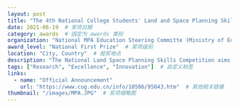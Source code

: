 ```yaml
---
layout: post
title: "The 4th National College Students' Land and Space Planning Skills Competition"  # 奖项名称
date: 2021-06-19  # 奖项日期
category: awards  # 固定为 awards 类别
organization: "National MPA Education Steering Committe (Ministry of Education of China) / Joint Conference of Deans (Department Heads) of Land Resources Management in Chinese Universities / Land Planning Branch of China Land Society"  # 授奖单位
award_level: "National First Prize"  # 奖项级别
location: "City, Country"  # 授奖地点
description: "The National Land Space Planning Skills Competition aims to foster multidisciplinary planning talents, inspire innovation, and support China's ecological and rural revitalization goals."  # 奖项简要描述
tags: ["Research", "Excellence", "Innovation"]  # 自定义标签
links:
  - name: "Official Announcement"
    url: "https://www.cug.edu.cn/info/10506/95043.htm"  # 其他相关链接
thumbnail: "/images/MPA.JPG"  # 奖项缩略图
---
```

